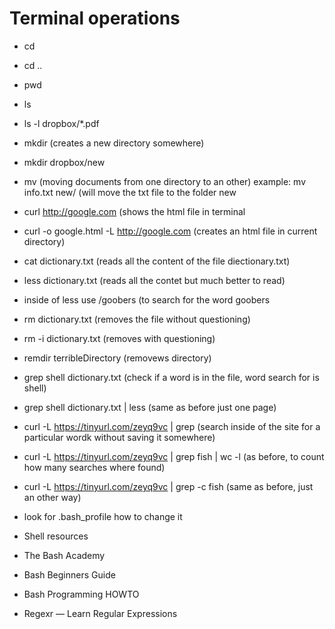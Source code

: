 # Terminal operations

- cd
- cd ..
- pwd
- ls
- ls -l dropbox/*.pdf
- mkdir (creates a new directory somewhere)
- mkdir dropbox/new
- mv (moving documents from one directory to an other) example: mv info.txt new/ (will move the txt file to the folder new
- curl http://google.com (shows the html file in terminal
- curl -o google.html -L http://google.com (creates an html file in current directory)
- cat dictionary.txt (reads all the content of the file diectionary.txt)
- less dictionary.txt (reads all the contet but much better to read)
- inside of less use /goobers (to search for the word goobers
- rm dictionary.txt (removes the file without questioning)
- rm -i dictionary.txt (removes with questioning)
- remdir terribleDirectory (removews directory)

- grep shell dictionary.txt (check if a word is in the file, word search for is shell)
- grep shell dictionary.txt | less (same as before just one page)
- curl -L https://tinyurl.com/zeyq9vc | grep (search inside of the site for a particular wordk without saving it somewhere)
- curl -L https://tinyurl.com/zeyq9vc | grep fish | wc -l (as before, to count how many searches where found)
- curl -L https://tinyurl.com/zeyq9vc | grep -c fish (same as before, just an other way)

- look for .bash_profile how to change it

- Shell resources
- The Bash Academy
- Bash Beginners Guide
- Bash Programming HOWTO
- Regexr — Learn Regular Expressions
